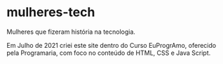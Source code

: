 # mulheres-tech
Mulheres que fizeram história na tecnologia.

<p>Em Julho de 2021 criei este site dentro do Curso EuProgrAmo, oferecido pela Programaria, com foco no conteúdo de HTML, CSS e Java Script.</p>
